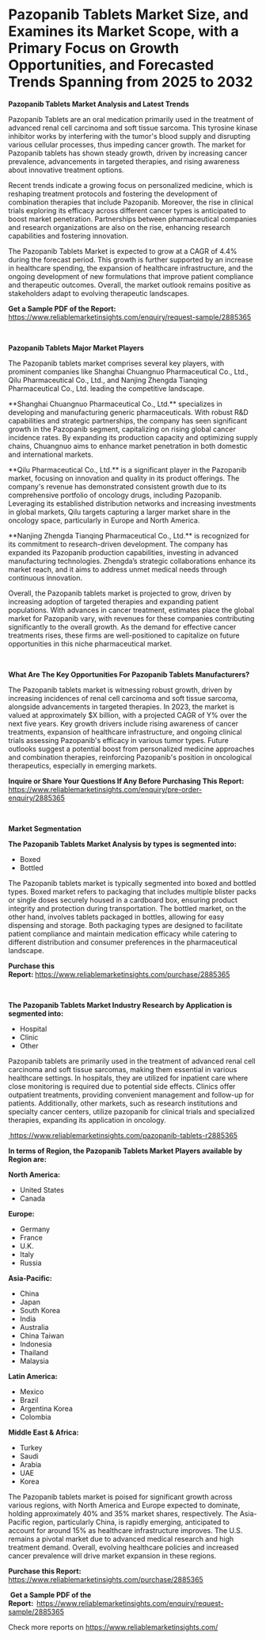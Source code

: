 <p><h1>Pazopanib Tablets Market Size, and Examines its Market Scope, with a Primary Focus on Growth Opportunities, and Forecasted Trends Spanning from 2025 to 2032</h1></p><p><strong>Pazopanib Tablets Market Analysis and Latest Trends</strong></p>
<p><p>Pazopanib Tablets are an oral medication primarily used in the treatment of advanced renal cell carcinoma and soft tissue sarcoma. This tyrosine kinase inhibitor works by interfering with the tumor's blood supply and disrupting various cellular processes, thus impeding cancer growth. The market for Pazopanib tablets has shown steady growth, driven by increasing cancer prevalence, advancements in targeted therapies, and rising awareness about innovative treatment options.</p><p>Recent trends indicate a growing focus on personalized medicine, which is reshaping treatment protocols and fostering the development of combination therapies that include Pazopanib. Moreover, the rise in clinical trials exploring its efficacy across different cancer types is anticipated to boost market penetration. Partnerships between pharmaceutical companies and research organizations are also on the rise, enhancing research capabilities and fostering innovation. </p><p>The Pazopanib Tablets Market is expected to grow at a CAGR of 4.4% during the forecast period. This growth is further supported by an increase in healthcare spending, the expansion of healthcare infrastructure, and the ongoing development of new formulations that improve patient compliance and therapeutic outcomes. Overall, the market outlook remains positive as stakeholders adapt to evolving therapeutic landscapes.</p></p>
<p><strong>Get a Sample PDF of the Report:&nbsp;</strong> <a href="https://www.reliablemarketinsights.com/enquiry/request-sample/2885365?utm_campaign=2667&utm_medium=2&utm_source=Github&utm_content=ia&utm_term=13032025&utm_id=pazopanib-tablets">https://www.reliablemarketinsights.com/enquiry/request-sample/2885365</a></p>
<p>&nbsp;</p>
<p><strong>Pazopanib Tablets Major Market Players</strong></p>
<p><p>The Pazopanib tablets market comprises several key players, with prominent companies like Shanghai Chuangnuo Pharmaceutical Co., Ltd., Qilu Pharmaceutical Co., Ltd., and Nanjing Zhengda Tianqing Pharmaceutical Co., Ltd. leading the competitive landscape.</p><p>**Shanghai Chuangnuo Pharmaceutical Co., Ltd.** specializes in developing and manufacturing generic pharmaceuticals. With robust R&D capabilities and strategic partnerships, the company has seen significant growth in the Pazopanib segment, capitalizing on rising global cancer incidence rates. By expanding its production capacity and optimizing supply chains, Chuangnuo aims to enhance market penetration in both domestic and international markets.</p><p>**Qilu Pharmaceutical Co., Ltd.** is a significant player in the Pazopanib market, focusing on innovation and quality in its product offerings. The company's revenue has demonstrated consistent growth due to its comprehensive portfolio of oncology drugs, including Pazopanib. Leveraging its established distribution networks and increasing investments in global markets, Qilu targets capturing a larger market share in the oncology space, particularly in Europe and North America.</p><p>**Nanjing Zhengda Tianqing Pharmaceutical Co., Ltd.** is recognized for its commitment to research-driven development. The company has expanded its Pazopanib production capabilities, investing in advanced manufacturing technologies. Zhengda’s strategic collaborations enhance its market reach, and it aims to address unmet medical needs through continuous innovation. </p><p>Overall, the Pazopanib tablets market is projected to grow, driven by increasing adoption of targeted therapies and expanding patient populations. With advances in cancer treatment, estimates place the global market for Pazopanib vary, with revenues for these companies contributing significantly to the overall growth. As the demand for effective cancer treatments rises, these firms are well-positioned to capitalize on future opportunities in this niche pharmaceutical market.</p></p>
<p>&nbsp;</p>
<p><strong>What Are The Key Opportunities For Pazopanib Tablets Manufacturers?</strong></p>
<p><p>The Pazopanib tablets market is witnessing robust growth, driven by increasing incidences of renal cell carcinoma and soft tissue sarcoma, alongside advancements in targeted therapies. In 2023, the market is valued at approximately $X billion, with a projected CAGR of Y% over the next five years. Key growth drivers include rising awareness of cancer treatments, expansion of healthcare infrastructure, and ongoing clinical trials assessing Pazopanib's efficacy in various tumor types. Future outlooks suggest a potential boost from personalized medicine approaches and combination therapies, reinforcing Pazopanib's position in oncological therapeutics, especially in emerging markets.</p></p>
<p><strong>Inquire or Share Your Questions If Any Before Purchasing This Report:</strong> <a href="https://www.reliablemarketinsights.com/enquiry/pre-order-enquiry/2885365?utm_campaign=2667&utm_medium=2&utm_source=Github&utm_content=ia&utm_term=13032025&utm_id=pazopanib-tablets">https://www.reliablemarketinsights.com/enquiry/pre-order-enquiry/2885365</a></p>
<p>&nbsp;</p>
<p><strong>Market Segmentation</strong></p>
<p><strong>The Pazopanib Tablets Market Analysis by types is segmented into:</strong></p>
<p><ul><li>Boxed</li><li>Bottled</li></ul></p>
<p><p>The Pazopanib tablets market is typically segmented into boxed and bottled types. Boxed market refers to packaging that includes multiple blister packs or single doses securely housed in a cardboard box, ensuring product integrity and protection during transportation. The bottled market, on the other hand, involves tablets packaged in bottles, allowing for easy dispensing and storage. Both packaging types are designed to facilitate patient compliance and maintain medication efficacy while catering to different distribution and consumer preferences in the pharmaceutical landscape.</p></p>
<p><strong>Purchase this Report:&nbsp;</strong><a href="https://www.reliablemarketinsights.com/purchase/2885365?utm_campaign=2667&utm_medium=2&utm_source=Github&utm_content=ia&utm_term=13032025&utm_id=pazopanib-tablets">https://www.reliablemarketinsights.com/purchase/2885365</a></p>
<p>&nbsp;</p>
<p><strong>The Pazopanib Tablets Market Industry Research by Application is segmented into:</strong></p>
<p><ul><li>Hospital</li><li>Clinic</li><li>Other</li></ul></p>
<p><p>Pazopanib tablets are primarily used in the treatment of advanced renal cell carcinoma and soft tissue sarcomas, making them essential in various healthcare settings. In hospitals, they are utilized for inpatient care where close monitoring is required due to potential side effects. Clinics offer outpatient treatments, providing convenient management and follow-up for patients. Additionally, other markets, such as research institutions and specialty cancer centers, utilize pazopanib for clinical trials and specialized therapies, expanding its application in oncology.</p></p>
<p><a href="https://www.reliablemarketinsights.com/pazopanib-tablets-r2885365?utm_campaign=2667&utm_medium=2&utm_source=Github&utm_content=ia&utm_term=13032025&utm_id=pazopanib-tablets">&nbsp;https://www.reliablemarketinsights.com/pazopanib-tablets-r2885365</a></p>
<p><strong>In terms of Region, the Pazopanib Tablets Market Players available by Region are:</strong></p>
<p>
    <p> <strong> North America: </strong>
        <ul>
            <li>United States</li>
            <li>Canada</li>
        </ul>
        </p> 
    <p> <strong> Europe: </strong>
        <ul>
            <li>Germany</li>
            <li>France</li>
            <li>U.K.</li>
            <li>Italy</li>
            <li>Russia</li>
        </ul>
        </p> 
    <p> <strong> Asia-Pacific: </strong>
        <ul>
            <li>China</li>
            <li>Japan</li>
            <li>South Korea</li>
            <li>India</li>
            <li>Australia</li>
            <li>China Taiwan</li>
            <li>Indonesia</li>
            <li>Thailand</li>
            <li>Malaysia</li>
        </ul>
        </p> 
    <p> <strong> Latin America: </strong>
        <ul>
            <li>Mexico</li>
            <li>Brazil</li>
            <li>Argentina Korea</li>
            <li>Colombia</li>
        </ul>
        </p> 
    <p> <strong> Middle East & Africa: </strong>
        <ul>
            <li>Turkey</li>
            <li>Saudi</li>
            <li>Arabia</li>
            <li>UAE</li>
            <li>Korea</li>
        </ul>
    </p>
    </p>
<p><p>The Pazopanib tablets market is poised for significant growth across various regions, with North America and Europe expected to dominate, holding approximately 40% and 35% market shares, respectively. The Asia-Pacific region, particularly China, is rapidly emerging, anticipated to account for around 15% as healthcare infrastructure improves. The U.S. remains a pivotal market due to advanced medical research and high treatment demand. Overall, evolving healthcare policies and increased cancer prevalence will drive market expansion in these regions.</p></p>
<p><strong>Purchase this Report: </strong><a href="https://www.reliablemarketinsights.com/purchase/2885365?utm_campaign=2667&utm_medium=2&utm_source=Github&utm_content=ia&utm_term=13032025&utm_id=pazopanib-tablets">https://www.reliablemarketinsights.com/purchase/2885365</a></p>
<p>&nbsp;<strong>Get a Sample PDF of the Report:&nbsp;&nbsp;</strong><a href="https://www.reliablemarketinsights.com/enquiry/request-sample/2885365?utm_campaign=2667&utm_medium=2&utm_source=Github&utm_content=ia&utm_term=13032025&utm_id=pazopanib-tablets">https://www.reliablemarketinsights.com/enquiry/request-sample/2885365</a></p>
<p><strong></strong></p>
<p>Check more reports on <a href="https://www.reliablemarketinsights.com/?utm_campaign=2667&utm_medium=2&utm_source=Github&utm_content=ia&utm_term=13032025&utm_id=pazopanib-tablets">https://www.reliablemarketinsights.com/</a></p>